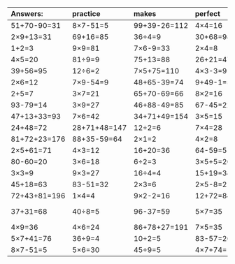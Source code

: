 | Answers: | practice | makes | perfect | ! |
| :--- | :--- | :--- | :--- | :--- |
| 51+70-90=31 | 8×7-51=5 | 99+39-26=112 | 4×4=16 | 5×9=45 | 
| 2×9+13=31 | 69+16=85 | 36÷4=9 | 30+68=98 | 8×5=40 | 
| 1+2=3 | 9×9=81 | 7×6-9=33 | 2×4=8 | 35÷5=7 | 
| 4×5=20 | 81÷9=9 | 75+13=88 | 26+21=47 | 40÷5=8 | 
| 39+56=95 | 12÷6=2 | 7×5+75=110 | 4×3-3=9 | 79-28=51 | 
| 2×6=12 | 7×9-54=9 | 48+65-39=74 | 9+49-1=57 | 9×8-37=35 | 
| 2+5=7 | 3×7=21 | 65+70-69=66 | 8×2=16 | 58+17=75 | 
| 93-79=14 | 3×9=27 | 46+88-49=85 | 67-45=22 | 8×3=24 | 
| 47+13+33=93 | 7×6=42 | 34+71+49=154 | 3×5=15 | 60+25=85 | 
| 24+48=72 | 28+71+48=147 | 12÷2=6 | 7×4=28 | 17+30=47 | 
| 81+72+23=176 | 88+35-59=64 | 2×1=2 | 4×2=8 | 88+9=97 | 
| 2×5+61=71 | 4×3=12 | 16+20=36 | 64-59=5 | 9×2-3=15 | 
| 80-60=20 | 3×6=18 | 6÷2=3 | 3×5+5=20 | 18÷3=6 | 
| 3×3=9 | 9×3=27 | 16÷4=4 | 15+19=34 | 7×4+60=88 | 
| 45+18=63 | 83-51=32 | 2×3=6 | 2×5-8=2 | 2×8=16 | 
| 72+43+81=196 | 1×4=4 | 9×2-2=16 | 12+72=84 | 6+12=18 | 
| 37+31=68 | 40÷8=5 | 96-37=59 | 5×7=35 | 88+77-7=158 | 
| 4×9=36 | 4×6=24 | 86+78+27=191 | 7×5=35 | 3×7-19=2 | 
| 5×7+41=76 | 36÷9=4 | 10÷2=5 | 83-57=26 | 7+44=51 | 
| 8×7-51=5 | 5×6=30 | 45÷9=5 | 4×7+74=102 | 4×7=28 | 
